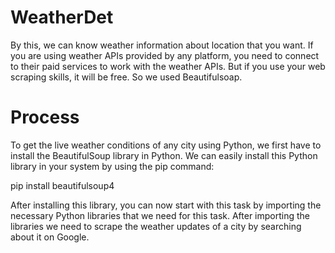 # WeatherDet
By this, we can know weather information about location that you want.
If you are using weather APIs provided by any platform, you need to connect to their paid services to work with the weather APIs.
But if you use your web scraping skills, it will be free. So we used Beautifulsoap.
# Process
To get the live weather conditions of any city using Python, we first have to install the BeautifulSoup library in Python. We can easily install this Python library in your system by using the pip command:

pip install beautifulsoup4

After installing this library, you can now start with this task by importing the necessary Python libraries that we need for this task. After importing the libraries we need to scrape the weather updates of a city by searching about it on Google.
